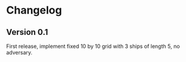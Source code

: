 # Changelog

## Version 0.1

First release, implement fixed 10 by 10 grid with 3 ships of length 5, no adversary.
